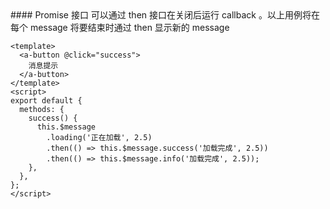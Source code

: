 <cn>
#### Promise 接口
可以通过 then 接口在关闭后运行 callback 。以上用例将在每个 message 将要结束时通过 then 显示新的 message 
</cn>

<us>
</us>

```tpl
<template>
  <a-button @click="success">
    消息提示
  </a-button>
</template>
<script>
export default {
  methods: {
    success() {
      this.$message
        .loading('正在加载', 2.5)
        .then(() => this.$message.success('加载完成', 2.5))
        .then(() => this.$message.info('加载完成', 2.5));
    },
  },
};
</script>
```
